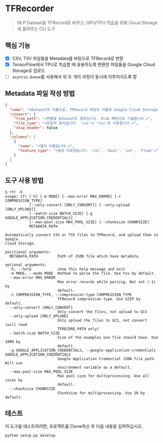 # TFRecorder

> NLP Dataset을 TFRecord로 바꾸고, GPU/TPU 학습을 위해 Cloud Storage에 올려주는 CLI 도구

## 핵심 기능

- [x] CSV, TSV 파일들을 Metadata를 바탕으로 TFRecord로 변환
- [x] TensorFlow에서 TPU로 학습할 때 유용하도록 변환한 파일들을 Google Cloud Storage로 업로드
- [ ] `asyncio.Queue`를 사용해서 위 두 개의 과정이 동시에 이루어지도록 함

## Metadata 파일 작성 방법

```json
{
  "name": "<Dataset의 이름으로, TFRecord 파일의 이름과 Google Cloud Storage Bucket의 이름으로 사용됩니다.>",
  "convert": {
    "from_path": "<변환할 Dataset의 경로입니다. Glob 패턴으로 기술합니다.>",
    "file_type": "<파일의 형식입니다. 'csv'나 'tsv'로 사용합니다.>",
    "skip_header": false
  },
  "columns": [
    {
      "name": "<열의 이름입니다.>",
      "feature_type": "<열의 자료형입니다. 'str', 'bool', 'int', 'float'>"
    }
  ]
}
```

## 도구 사용 방법

```text
$ tfr -h
usage: tfr [-h] [-m MODE] [--max-error MAX_ERROR] [-c COMPRESSION_TYPE]
           [--only-convert [ONLY_CONVERT]] [--only-upload [ONLY_UPLOAD]]
           [--batch-size BATCH_SIZE] [-g GOOGLE_APPLICATION_CREDENTIALS]
           [--max-pool-size MAX_POOL_SIZE] [--chunksize CHUNKSIZE]
           METADATA_PATH

Automatically convert CSV or TSV files to TFRecord, and upload them to Google
Cloud Storage.

positional arguments:
  METADATA_PATH         Path of JSON file which have metadata

optional arguments:
  -h, --help            show this help message and exit
  -m MODE, --mode MODE  Method to parse the file. Use tsv by default.
  --max-error MAX_ERROR
                        Max error records while parsing. Not set (-1) by
                        default.
  -c COMPRESSION_TYPE, --compression-type COMPRESSION_TYPE
                        TFRecord compression type. Use GZIP by default.
  --only-convert [ONLY_CONVERT]
                        Only convert the files, not upload to GCS
  --only-upload [ONLY_UPLOAD]
                        Only upload the files to GCS, not convert (will read
                        TFRECORD_PATH only)
  --batch-size BATCH_SIZE
                        Size of the examples one file should have. Use 1000 by
                        default.
  -g GOOGLE_APPLICATION_CREDENTIALS, --google-application-credentials GOOGLE_APPLICATION_CREDENTIALS
                        Google Application Credential JSON file path. Will use
                        environment variable as a default.
  --max-pool-size MAX_POOL_SIZE
                        Max pool size for multiprocessing. Use all cores by
                        default.
  --chunksize CHUNKSIZE
                        Chunksize for multiprocessing. Use 10 by default.
```

## 테스트

이 도구를 테스트하려면, 프로젝트를 Clone하신 후 다음 내용을 입력하십시오.

```bash
python setup.py develop
```
